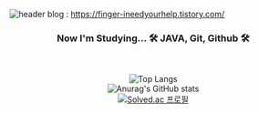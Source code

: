 ![header](https://capsule-render.vercel.app/api?type=waving&&color=0:fceabb,100:f8b500&fontColor=ffffff&height=200&fontAlign=80&fontAlignY=35&text=hectick%20!&desc=This%20is%20me,%20Chaeyeon%20Sung&descAlign=77&descAlignY=50)
blog : https://finger-ineedyourhelp.tistory.com/  
<h3 align="center"><b> Now I'm Studying... 🛠 JAVA, Git, Github 🛠</b></h3>
<br>
<div align="center">

![Top Langs](https://github-readme-stats.vercel.app/api/top-langs/?username=hectick&layout=compact&theme=vue)    
![Anurag's GitHub stats](https://github-readme-stats.vercel.app/api?username=hectick&show_icons=true&theme=vue)
<br>
[![Solved.ac 프로필](http://mazassumnida.wtf/api/v2/generate_badge?boj=hectick)](https://solved.ac/hectick)
<br>

</div>


<!--
**hectick/hectick** is a ✨ _special_ ✨ repository because its `README.md` (this file) appears on your GitHub profile.

Here are some ideas to get you started:

- 🔭 I’m currently working on ...
- 🌱 I’m currently learning ...
- 👯 I’m looking to collaborate on ...
- 🤔 I’m looking for help with ...
- 💬 Ask me about ...
- 📫 How to reach me: ...
- 😄 Pronouns: ...
- ⚡ Fun fact: ...
-->

